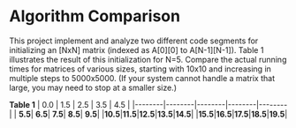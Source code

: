 # Algorithm Comparison
This project implement and analyze two different code segments for initializing an [NxN] matrix (indexed as A[0][0] to A[N-1][N-1]). Table 1 illustrates the result of this initialization for N=5. Compare the actual running times for matrices of various sizes, starting with 10x10 and increasing in multiple steps to 5000x5000. (If your system cannot handle a matrix that large, you may need to stop at a smaller size.)

**Table 1**
|   0.0  |   1.5  |   2.5  |   3.5  |   4.5  |
|--------|--------|--------|--------|--------|
| **5.5**| **6.5**| **7.5**| **8.5**| **9.5**|
|**10.5**|**11.5**|**12.5**|**13.5**|**14.5**|
|**15.5**|**16.5**|**17.5**|**18.5**|**19.5**|
